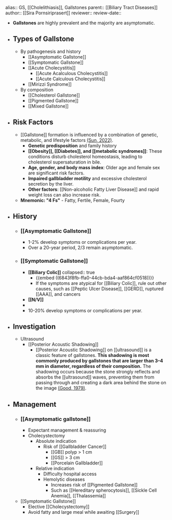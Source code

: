 alias:: GS, [[Cholelithiasis]], Gallstones
parent:: [[Biliary Tract Diseases]] 
author:: [[Sira Pornsiriprasert]] 
reviewer::
review-date::

- **Gallstones** are highly prevalent and the majority are asymptomatic.
- ## Types of Gallstone
	- By pathogenesis and history
		- [[Asymptomatic Gallstone]]
		- [[Symptomatic Gallstone]]
		- [[Acute Cholecystitis]]
			- [[Acute Acalculous Cholecystitis]]
			- [[Acute Calculous Cholecystitis]]
		- [[Mirizzi Syndrome]]
	- By composition
		- [[Cholesterol Gallstone]]
		- [[Pigmented Gallstone]]
		- [[Mixed Gallstone]]
- ## Risk Factors
	- [[Gallstone]] formation is influenced by a combination of genetic, metabolic, and lifestyle factors [(Sun, 2022)]([[References/sunFactorsInfluencingGallstone2022]]).
		- **Genetic predisposition** and family history
		- **[[Obesity]], [[Diabetes]], and [[metabolic syndromes]]**: These conditions disturb cholesterol homeostasis, leading to cholesterol supersaturation in bile.
		- **Age, gender, and body mass index**: Older age and female sex are significant risk factors.
		- **Impaired gallbladder motility** and excessive cholesterol secretion by the liver.
		- **Other factors**: [[Non-alcoholic Fatty Liver Disease]] and rapid weight loss can also increase risk.
	- **Mnemonic: "4 Fs"** - Fatty, Fertile, Female, Fourty
- ## History
	- ### [[Asymptomatic Gallstone]]
		- 1-2% develop symptoms or complications per year.
		- Over a 20-year period, 2/3 remain asymptomatic.
	- ### [[Symptomatic Gallstone]]
		- **[[Biliary Colic]]**
		  collapsed:: true
			- {{embed ((6843f8fb-ffa0-44cb-bda4-aaf864cf0518))}}
			- If the symptoms are atypical for [[Biliary Colic]], rule out other causes, such as [[Peptic Ulcer Disease]], [[GERD]], ruptured [[AAA]], and cancers
		- **[[N/V]]**
		-
		- 10-20% develop symptoms or complications per year.
- ## Investigation
	- Ultrasound
		- [[Posterior Acoustic Shadowing]]
			- [[Posterior Acoustic Shadowing]] on [[ultrasound]] is a classic feature of gallstones. **This shadowing is most commonly produced by gallstones that are larger than 3–4 mm in diameter, regardless of their composition.** The shadowing occurs because the stone 
			  strongly reflects and absorbs the [[ultrasound]] waves, preventing them from passing through and creating a dark area behind the stone on the image [(Good, 1979)]([[References/goodUltrasonicPropertiesGallstones1979]]).
- ## Management
	- ### [[Asymptomatic gallstone]]
		- Expectant management & reassuring
		- Cholecystectomy
			- Absolute indication
				- Risk of [[Gallbladder Cancer]]
					- [[GB]] polyp > 1 cm
					- [[GS]] > 3 cm
					- [[Porcelain Gallbladder]]
			- Relative indication
				- Difficulty hospital access
				- Hemolytic diseases
					- Increases risk of [[Pigmented Gallstone]]
					- Such as [[Hereditary spherocytosis]], [[Sickle Cell Anemia]], [[Thalassemia]]
	- [[Symptomatic Gallstone]]
		- Elective [[Cholecystectomy]]
		- Avoid fatty and large meal while awaiting [[Surgery]]